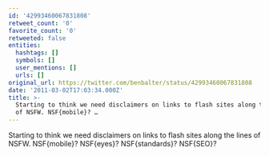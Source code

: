 ```yaml
---
id: '42993460067831808'
retweet_count: '0'
favorite_count: '0'
retweeted: false
entities:
  hashtags: []
  symbols: []
  user_mentions: []
  urls: []
original_url: https://twitter.com/benbalter/status/42993460067831808
date: '2011-03-02T17:03:34.000Z'
title: >-
  Starting to think we need disclaimers on links to flash sites along the lines
  of NSFW. NSF{mobile}? …
---
```


Starting to think we need disclaimers on links to flash sites along the lines of NSFW. NSF{mobile}? NSF{eyes}? NSF{standards}? NSF{SEO}?